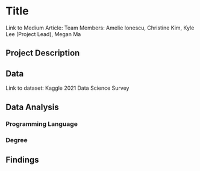 # Title
Link to Medium Article:
Team Members:  Amelie Ionescu, Christine Kim, Kyle Lee (Project Lead), Megan Ma

## Project Description
## Data 
Link to dataset: Kaggle 2021 Data Science Survey 
## Data Analysis
### Programming Language
### Degree
## Findings
